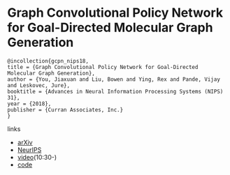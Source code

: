 #  Graph Convolutional Policy Network for Goal-Directed Molecular Graph Generation

```
@incollection{gcpn_nips18,
title = {Graph Convolutional Policy Network for Goal-Directed Molecular Graph Generation},
author = {You, Jiaxuan and Liu, Bowen and Ying, Rex and Pande, Vijay and Leskovec, Jure},
booktitle = {Advances in Neural Information Processing Systems (NIPS) 31},
year = {2018},
publisher = {Curran Associates, Inc.}
}
```
links
- [arXiv](https://arxiv.org/abs/1806.02473)
- [NeurIPS](https://nips.cc/Conferences/2018/Schedule?showEvent=11620)
- [video](https://www.facebook.com/nipsfoundation/videos/198568127715251/?hc_ref=ARQQxkKjMUVwaX4K305N_Zst8b5dvCVUJDVpwr8OXvRrDESaP0gnYKEPnEUDrL3eUmg&__xts__[0]=68.ARCeZ9QpazktDFV2nzI_QeDTC9H-2oRhiR5pA0l8tVxxQ8IFOMY5911G4h1wdO6GH8zFxgLSHZAKJcDC4u_pX1-rKb2rkRWbeC3_wgC9xevNcmW2oTx8-md_VbJhOElrLpNCfNclfs0DNgJpUFrSkYDyQsV1fHR9q6lRf9ZdP3uL7kiY7Ei0ImE6TTVmV2gTkP1agNzOi5md-oFXJfOkEFB0xiYxqx6erYK7JaAhRHNOhJZjJEO9R_GxvPGouNir9eCF6CW56UnkVf9kfrhSqeM0alXDIkCiCjZoGyWYclAjR0WPohrJMrzTcCdEz4HM7sTD1czJ1WnEMa6QRbug0dAhbPrTY_LY&__tn__=kC-R)(10:30-)
- [code](https://github.com/bowenliu16/rl_graph_generation)
